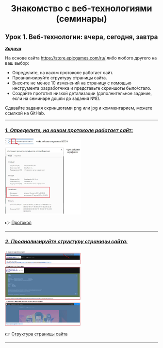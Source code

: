<a id="anchor"></a>

<center>

# Знакомство с веб-технологиями (семинары)

## Урок 1. Веб-технологии: вчера, сегодня, завтра

</center>

<u>***Задача***</u>

На основе сайта https://store.epicgames.com/ru/ либо любого другого на ваш выбор:

- Определите, на каком протоколе работает сайт.
- Проанализируйте структуру страницы сайта.
- Внесите не менее 10 изменений на страницу с помощью инструмента разработчика и представьте скриншоты было/стало.
- Создайте прототип низкой детализации (дополнительное задание, если на семинаре дошли до задания №8).

Сдавайте задания скриншотами png или jpg и комментарием, можете ссылкой на GitHab.

---

### <u>*1. Определите, на каком протоколе работает сайт:*</u>

<img src="pictures/protocol.jpg" height=250 width="250"/>

:point_right: [Протокол](https://github.com/ANT050/Introduction_to_web_technologies/blob/main/pictures/protocol.jpg "Открыть")

---

### <u>*2. Проанализируйте структуру страницы сайта:*</u>

<img src="pictures/page_structure.jpg" height=250 width="250"/>

:point_right: [Структура страницы сайта](https://github.com/ANT050/Introduction_to_web_technologies/blob/main/pictures/page_structure.jpg "Открыть")

---
